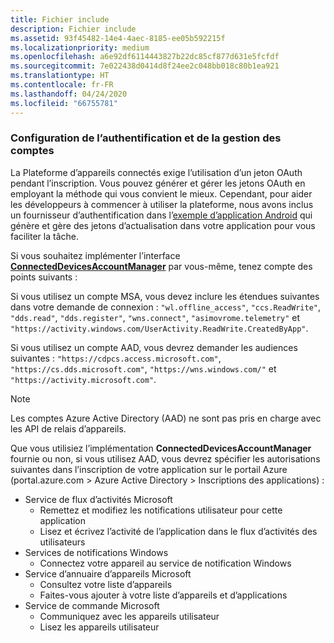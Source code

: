 ```yaml
---
title: Fichier include
description: Fichier include
ms.assetid: 93f45482-14e4-4aec-8185-ee05b592215f
ms.localizationpriority: medium
ms.openlocfilehash: a6e92df6114443827b22dc85cf877d631e5fcfdf
ms.sourcegitcommit: 7e022438d0414d8f24ee2c048bb018c80b1ea921
ms.translationtype: HT
ms.contentlocale: fr-FR
ms.lasthandoff: 04/24/2020
ms.locfileid: "66755781"
---
```

### <a name="set-up-authentication-and-account-management"></a>Configuration de l’authentification et de la gestion des comptes

La Plateforme d’appareils connectés exige l’utilisation d’un jeton OAuth pendant l’inscription.  Vous pouvez générer et gérer les jetons OAuth en employant la méthode qui vous convient le mieux.  Cependant, pour aider les développeurs à commencer à utiliser la plateforme, nous avons inclus un fournisseur d’authentification dans l’[exemple d’application Android](https://github.com/Microsoft/project-rome/tree/master/Android/samples) qui génère et gère des jetons d’actualisation dans votre application pour vous faciliter la tâche.

Si vous souhaitez implémenter l’interface **[ConnectedDevicesAccountManager](https://docs.microsoft.com/java/api/com.microsoft.connecteddevices.core._user_account_provider)** par vous-même, tenez compte des points suivants : 

Si vous utilisez un compte MSA, vous devez inclure les étendues suivantes dans votre demande de connexion : `"wl.offline_access"`, `"ccs.ReadWrite"`, `"dds.read"`, `"dds.register"`, `"wns.connect"`, `"asimovrome.telemetry"` et `"https://activity.windows.com/UserActivity.ReadWrite.CreatedByApp"`. 

Si vous utilisez un compte AAD, vous devrez demander les audiences suivantes : `"https://cdpcs.access.microsoft.com"`, `"https://cs.dds.microsoft.com"`, `"https://wns.windows.com/"` et `"https://activity.microsoft.com"`.

> [!NOTE]
> Les comptes Azure Active Directory (AAD) ne sont pas pris en charge avec les API de relais d’appareils.

Que vous utilisiez l’implémentation **ConnectedDevicesAccountManager** fournie ou non, si vous utilisez AAD, vous devrez spécifier les autorisations suivantes dans l’inscription de votre application sur le portail Azure (portal.azure.com > Azure Active Directory > Inscriptions des applications) : 
* Service de flux d’activités Microsoft 
  * Remettez et modifiez les notifications utilisateur pour cette application
  * Lisez et écrivez l’activité de l’application dans le flux d’activités des utilisateurs
* Services de notifications Windows
  * Connectez votre appareil au service de notification Windows 
* Service d’annuaire d’appareils Microsoft
  * Consultez votre liste d’appareils
  * Faites-vous ajouter à votre liste d’appareils et d’applications 
* Service de commande Microsoft
  * Communiquez avec les appareils utilisateur
  * Lisez les appareils utilisateur
